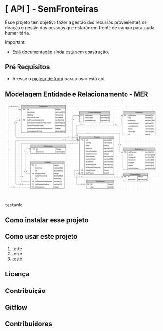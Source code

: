 # [ API ] - SemFronteiras
Esse projeto tem objetivo fazer a gestão dos recursos provenientes de doação e gestão das pessoas que estarão em frente de campo para ajuda humanitária.

>[!IMPORTANT]
> * Está documentação ainda está sem construção.

## Pré Requisitos
* Acesse o [projeto de front]() para o usar está api

## Modelagem Entidade e Relacionamento - MER

![IMAGEM](/src/main/md/semfronteiras%20mer.png)
```bash

testando

````

## Como instalar esse projeto


## Como usar este projeto

1. teste
2. teste
3. teste

## Licença

## Contribuíção

## Gitflow

## Contribuidores

